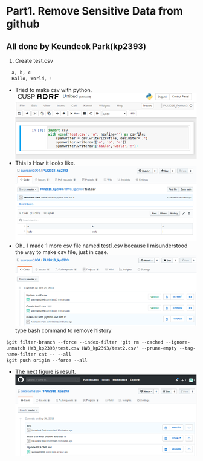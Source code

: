 # Part1. Remove Sensitive Data from github
## All done by Keundeok Park(kp2393)
1. Create test.csv
```
  a, b, c
  Hallo, World, !
```
- Tried to make csv with python.
![making_csv](./img/make_csv.png)
- This is How it looks like.
![frame_csv](./img/csv_frame.png)
- Oh.. I made 1 more csv file named test1.csv because I misunderstood the way to make csv file, just in case.
![commits_csv](./img/commits.png)
type bash command to remove history
```
$git filter-branch --force --index-filter 'git rm --cached --ignore-unmatch HW3_kp2393/test.csv HW3_kp2393/test2.csv' --prune-empty --tag-name-filter cat -- --all
$git push origin --force --all
```
- The next figure is result.
![result](./img/results.png)

